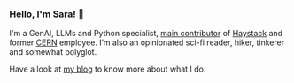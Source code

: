 ### Hello, I'm Sara! 👋

I'm a GenAI, LLMs and Python specialist, [main contributor](https://github.com/deepset-ai/haystack/graphs/contributors) of [Haystack](https://haystack.deepset.ai/) and former [CERN](https://home.cern/) employee. I’m also an opinionated sci-fi reader, hiker, tinkerer and somewhat polyglot.

Have a look at [my blog](https://www.zansara.dev/) to know more about what I do.
